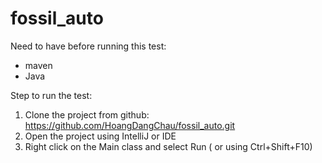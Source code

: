# fossil_auto

Need to have before running this test:
- maven
- Java

Step to run the test:
1. Clone the project from github: https://github.com/HoangDangChau/fossil_auto.git
2. Open the project using IntelliJ or IDE
3. Right click on the Main class and select Run ( or using Ctrl+Shift+F10)
